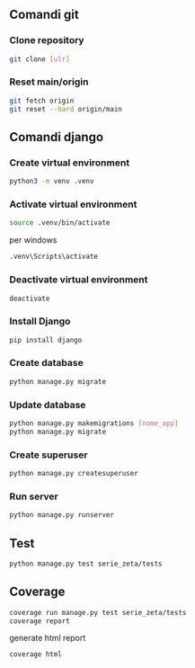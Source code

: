 ## Comandi git

### Clone repository
```bash
git clone [ulr]
```

### Reset main/origin
```bash
git fetch origin
git reset --hard origin/main
```

## Comandi django

### Create virtual environment
```bash
python3 -m venv .venv
```

### Activate virtual environment
```bash
source .venv/bin/activate
```
per windows
```bash
.venv\Scripts\activate
```

### Deactivate virtual environment
```bash
deactivate
```

### Install Django
```bash
pip install django
```

### Create database
```bash
python manage.py migrate
```

### Update database
```bash
python manage.py makemigrations [nome_app]
python manage.py migrate
```

### Create superuser
```bash
python manage.py createsuperuser
```

### Run server
```bash
python manage.py runserver
```

## Test
```bash
python manage.py test serie_zeta/tests
```

## Coverage
```bash
coverage run manage.py test serie_zeta/tests
coverage report
```
generate html report
```bash
coverage html
```

